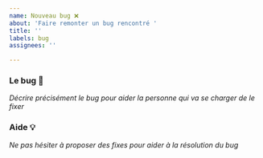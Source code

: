 ```yaml
---
name: Nouveau bug ❌
about: 'Faire remonter un bug rencontré '
title: ''
labels: bug
assignees: ''

---
```


### Le bug  🐛

*Décrire précisément le bug pour aider la personne qui va se charger de le fixer*

### Aide 💡

*Ne pas hésiter à proposer des fixes pour aider à la résolution du bug*
